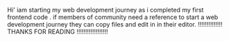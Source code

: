Hi' iam starting my web development journey as i completed my first frontend code .
if members of community need a reference to start a web development journey they can copy files and edit in in their editor.
               !!!!!!!!!!!!!!    THANKS FOR READING  !!!!!!!!!!!!!!!!!!

